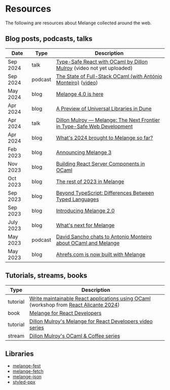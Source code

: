 # Resources

The following are resources about Melange collected around the web.

## Blog posts, podcasts, talks

| Date | Type | Description |
|----- | ---- | ----------- |
| Sep 2024 | talk | [Type-Safe React with OCaml by Dillon Mulroy](https://reactalicante.es/#schedule) (video not yet uploaded) |
| Sep 2024 | podcast | [The State of Full-Stack OCaml (with António Monteiro)](https://pod.link/developer-voices/episode/4666dc4d7aa59599852c02b6415a36d4) ([video](https://www.youtube.com/watch?v=vSSpbAI_-t0))
| May 2024 | blog | [Melange 4.0 is here](https://melange.re/blog/posts/melange-4-is-here)
| Apr 2024 | blog | [A Preview of Universal Libraries in Dune](https://melange.re/blog/posts/dune-universal-libraries-preview)
| Apr 2024 | talk | [Dillon Mulroy — Melange: The Next Frontier in Type-Safe Web Development](https://www.youtube.com/watch?v=wl8zUq1FUzM)
| Apr 2024 | blog | [What's 2024 brought to Melange so far?](https://melange.re/blog/posts/whats-2024-brought-to-melange-so-far)
| Feb 2023 | blog | [Announcing Melange 3](https://melange.re/blog/posts/announcing-melange-3)
| Nov 2023 | blog | [Building React Server Components in OCaml](https://tech.ahrefs.com/building-react-server-components-in-ocaml-81c276713f19) |
| Oct 2023 | blog | [The rest of 2023 in Melange](https://melange.re/blog/posts/the-rest-of-2023-in-melange)
| Sep 2023 | blog | [Beyond TypeScript: Differences Between Typed Languages](https://tech.ahrefs.com/beyond-typescript-differences-between-typed-languages-f3e14253) |
| Sep 2023 | blog | [Introducing Melange 2.0](https://melange.re/blog/posts/introducing-melange-20) |
| July 2023 | blog | [What's next for Melange](https://melange.re/blog/posts/whats-next-for-melange) |
| May 2023 | podcast | [David Sancho chats to Antonio Monteiro about OCaml and Melange](https://www.youtube.com/watch?v=zKO-Y2_a-yk) |
| May 2023 | blog | [Ahrefs.com is now built with Melange](https://tech.ahrefs.com/ahrefs-is-now-built-with-melange-b14f5ec56df4) |

## Tutorials, streams, books

| Type | Description |
| ---- | ----------- |
| tutorial | [Write maintainable React applications using OCaml](https://github.com/ahrefs/react-alicante-workshop) (workshop from [React Alicante 2024](https://reactalicante.es/))
| book | [Melange for React Developers](https://react-book.melange.re/) |
| tutorial | [Dillon Mulroy's Melange for React Developers video series](https://www.youtube.com/watch?v=QrtRihR0Av4) |
| stream | [Dillon Mulroy's OCaml & Coffee series](https://www.youtube.com/playlist?list=PLDL56tuRMHREWul0M6rYswanMpwCVsIBC) |


## Libraries

- [melange-fest](https://ocaml.org/p/melange-fest/)
- [melange-fetch](https://ocaml.org/p/melange-fetch/)
- [melange-json](https://ocaml.org/p/melange-json/)
- [styled-ppx](https://ocaml.org/p/styled-ppx/)
